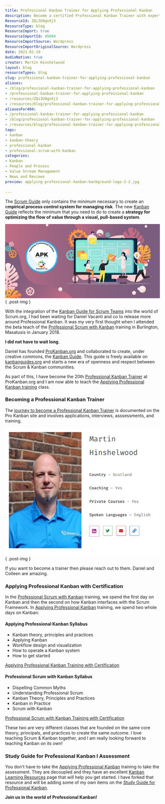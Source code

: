 ```yaml
---
title: Professional Kanban Trainer for Applying Professional Kanban
description: Become a certified Professional Kanban Trainer with expert guidance from Martin Hinshelwood. Learn to optimize value flow and enhance your Scrum practices!
ResourceId: ZQi3U9gnXj3
ResourceType: blog
ResourceImport: true
ResourceImportId: 45694
ResourceImportSource: Wordpress
ResourceImportOriginalSource: Wordpress
date: 2021-01-19
AudioNative: true
creator: Martin Hinshelwood
layout: blog
resourceTypes: blog
slug: professional-kanban-trainer-for-applying-professional-kanban
aliases:
- /blog/professional-kanban-trainer-for-applying-professional-kanban
- /professional-kanban-trainer-for-applying-professional-kanban
- /resources/ZQi3U9gnXj3
- /resources/blog/professional-kanban-trainer-for-applying-professional-kanban
aliasesFor404:
- /professional-kanban-trainer-for-applying-professional-kanban
- /blog/professional-kanban-trainer-for-applying-professional-kanban
- /resources/blog/professional-kanban-trainer-for-applying-professional-kanban
tags:
- kanban
- kanban-theory
- professional-kanban
- professional-scrum-with-kanban
categories:
- Kanban
- People and Process
- Value Stream Management
- News and Reviews
preview: applying-professional-kanban-background-logo-2-2.jpg

---
```

The [Scrum Guide](https://nkdagility.com/the-2020-scrum-guide/) only contains the minimum necessary to create an e**mpirical process control system for managing risk**. The new [Kanban Guide](https://nkdagility.com/the-kanban-guide/) reflects the minimum that you need to do to create a **strategy for optimizing the flow of value through a visual, pull-based system**.

![](images/applying-professional-kanban-background-logo-1280x611-1-1.jpg)
{ .post-img }

With the integration of the [Kanban Guide for Scrum Teams](https://nkdagility.com/the-kanban-guide-for-scrum-teams/) into the world of Scrum.org, I had been waiting for Daniel Vacanti and co to release more around Professional Kanban. It was my very first thought when I attended the beta teach of the [Professional Scrum with Kanban](https://nkdagility.com/training/courses/professional-scrum-with-kanban-training-with-certification/) training in Burlington, Masatusis in January 2018.

**I did not have to wait long.**

Daniel has founded [ProKanban.org](https://prokanban.org/) and collaborated to create, under creative commons, the [Kanban Guide](https://nkdagility.com/the-kanban-guide/). This guide is freely available on [kanbanguides.org](https://kanbanguides.org/) and starts a new era of openness and respect between the Scrum & Kanban communities.

As part of this, I have become the 20th [Professional Kanban Trainer](https://prokanban.org/trainers/) at ProKanban.org and I am now able to teach the [Applying Professional Kanban training](https://nkdagility.com/training/courses/applying-professional-kanban-training-with-certification/) class.

### Becoming a Professional Kanban Trainer

The [journey to become a Professional Kanban Trainer](https://prokanban.org/become-a-trainer/) is documented on the Pro Kanban site and involves applications, interviews, asssessments, and training.

![](images/image-4-3-3.png)
{ .post-img }

If you want to become a trainer then please reach out to them. Daniel and Colleen are amazing.

### Applying Professional Kanban with Certification

In the [Professional Scrum with Kanban](https://nkdagility.com/training/courses/professional-scrum-with-kanban-training-with-certification/) training, we spend the first day on Kanban and then the second on how Kanban interfaces with the Scrum Framework. In [Applying Professional Kanban](https://nkdagility.com/training/courses/applying-professional-kanban-training-with-certification/) training, we spend two whole days on Kanban:

#### Applying Professional Kanban Syllabus

- Kanban theory, principles and practices
- Applying Kanban
- Workflow design and visualization
- How to operate a Kanban system
- How to get started

[Applying Professional Kanban Training with Certification](https://nkdagility.com/training/courses/applying-professional-kanban-training-with-certification/)

#### Professional Scrum with Kanban Syllabus

- Dispelling Common Myths
- Understanding Professional Scrum
- Kanban Theory, Principles and Practices
- Kanban in Practice
- Scrum with Kanban

[Professional Scrum with Kanban Training with Certification](https://nkdagility.com/training/courses/professional-scrum-with-kanban-training-with-certification/)

These two are very different classes that are founded on the same core theory, principals, and practices to create the same outcome. I love teaching Scrum & Kanban together, and I am really looking forward to teaching Kanban on its own!

### Study Guide for Professional Kanban I Assessment

You don't have to take the [Applying Professional Kanban](https://nkdagility.com/training/courses/applying-professional-kanban-training-with-certification/) training to take the assessment. They are decoupled and they have an excellent [Kanban Learning Resources](https://prokanban.org/kanban-learning-resources/) page that will help you get started. I have forked that resource and will be adding some of my own items on the [Study Guide for Professional Kanban](https://nkdagility.com/study-guide-for-professional-kanban/).

**Join us in the world of Professional Kanban!**
